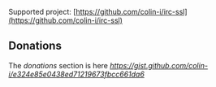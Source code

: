 Supported project: [https://github.com/colin-i/irc-ssl](https://github.com/colin-i/irc-ssl)

## Donations
The *donations* section is here
*https://gist.github.com/colin-i/e324e85e0438ed71219673fbcc661da6*

